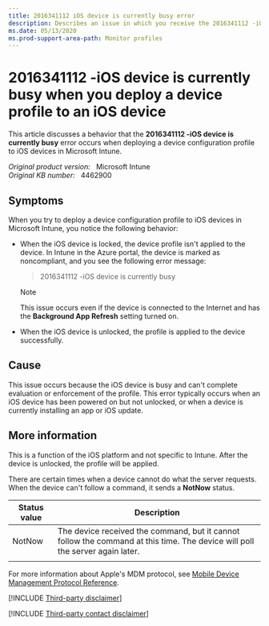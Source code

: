 ```yaml
---
title: 2016341112 iOS device is currently busy error
description: Describes an issue in which you receive the 2016341112 -iOS device is currently busy error message when you deploy a device profile to an iOS device.
ms.date: 05/13/2020
ms.prod-support-area-path: Monitor profiles 
---
```

# 2016341112 -iOS device is currently busy when you deploy a device profile to an iOS device

This article discusses a behavior that the **2016341112 -iOS device is currently busy** error occurs when deploying a device configuration profile to iOS devices in Microsoft Intune.

_Original product version:_ &nbsp; Microsoft Intune  
_Original KB number:_ &nbsp; 4462900

## Symptoms

When you try to deploy a device configuration profile to iOS devices in Microsoft Intune, you notice the following behavior:

- When the iOS device is locked, the device profile isn't applied to the device. In Intune in the Azure portal, the device is marked as noncompliant, and you see the following error message:

    > 2016341112 -iOS device is currently busy

    > [!NOTE]
    > This issue occurs even if the device is connected to the Internet and has the **Background App Refresh** setting turned on.

- When the iOS device is unlocked, the profile is applied to the device successfully.

## Cause

This issue occurs because the iOS device is busy and can't complete evaluation or enforcement of the profile. This error typically occurs when an iOS device has been powered on but not unlocked, or when a device is currently installing an app or iOS update.

## More information

This is a function of the iOS platform and not specific to Intune. After the device is unlocked, the profile will be applied.

There are certain times when a device cannot do what the server requests. When the device can't follow a command, it sends a **NotNow** status.

|Status value|Description|
|---|---|
|NotNow|The device received the command, but it cannot follow the command at this time. The device will poll the server again later.|
|||

For more information about Apple's MDM protocol, see [Mobile Device Management Protocol Reference](https://developer.apple.com/business/documentation/MDM-Protocol-Reference.pdf).

[!INCLUDE [Third-party disclaimer](../../includes/third-party-disclaimer.md)]

[!INCLUDE [Third-party contact disclaimer](../../includes/third-party-contact-disclaimer.md)]

